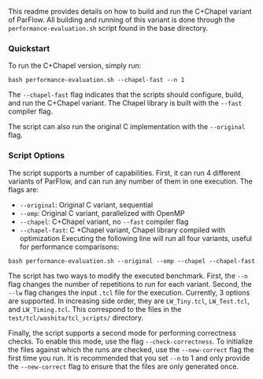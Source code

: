 This readme provides details on how to build and run the C+Chapel variant of
ParFlow. All building and running of this variant is done through the
`performance-evaluation.sh` script found in the base directory.

### Quickstart

To run the C+Chapel version, simply run:
```
bash performance-evaluation.sh --chapel-fast --n 1
```
The `--chapel-fast` flag indicates that the scripts should configure, build,
and run the C+Chapel variant. The Chapel library is built with the `--fast`
compiler flag.

The script can also run the original C implementation with the `--original` flag.

### Script Options

The script supports a number of capabilities. First, it can run 4 different
variants of ParFlow, and can run any number of them in one execution. The flags
are:
- `--original`: Original C variant, sequential
- `--omp`: Original C variant, parallelized with OpenMP
- `--chapel`: C+Chapel variant, no `--fast` compiler flag
- `--chapel-fast`: C +Chapel variant, Chapel library compiled with optimization
Executing the following line will run all four variants, useful for performance
comparisons:
```
bash performance-evaluation.sh --original --omp --chapel --chapel-fast
```

The script has two ways to modify the executed benchmark. First, the `--n` flag
changes the number of repetitions to run for each variant. Second, the `--lw`
flag changes the input `.tcl` file for the execution. Currently, 3 options are
supported. In increasing side order, they are `LW_Tiny.tcl`, `LW_Test.tcl`, and
`LW_Timing.tcl`. This correspond to the files in the
`test/tcl/washita/tcl_scripts/` directory.

Finally, the script supports a second mode for performing correctness checks.
To enable this mode, use the flag `--check-correctness`. To initialize the
files against which the runs are checked, use the `--new-correct` flag the
first time you run. It is recommended that you set `--n` to 1 and only provide
the `--new-correct` flag to ensure that the files are only generated once.
